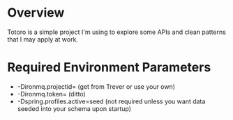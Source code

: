 # Overview

Totoro is a simple project I'm using to explore some APIs and clean patterns that I may apply at work.



# Required Environment Parameters

* -Dironmq.projectid= (get from Trever or use your own)
* -Dironmq.token= (ditto)
* -Dspring.profiles.active=seed (not required unless you want data seeded into your schema upon startup)
